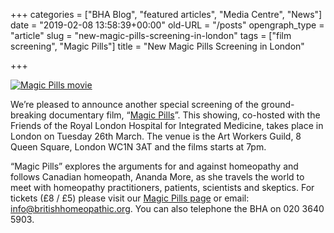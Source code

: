 +++
categories = ["BHA Blog", "featured articles", "Media Centre", "News"]
date = "2019-02-08 13:58:39+00:00"
old-URL = "/posts"
opengraph_type = "article"
slug = "new-magic-pills-screening-in-london"
tags = ["film screening", "Magic Pills"]
title = "New Magic Pills Screening in London"

+++

[![Magic Pills movie](https://res.cloudinary.com/homeopathyuk/v1557403245/bha/MagicPills_27x39-web-711x1024.jpg)](http://localhost/magic-pills-movie/)

We’re pleased to announce another special screening of the ground-breaking documentary film, “[Magic Pills](http://localhost/magic-pills-movie/)”. This showing, co-hosted with the Friends of the Royal London Hospital for Integrated Medicine, takes place in London on Tuesday 26th March. The venue is the Art Workers Guild, 8 Queen Square, London WC1N 3AT and the films starts at 7pm.

“Magic Pills” explores the arguments for and against homeopathy and follows Canadian homeopath, Ananda More, as she travels the world to meet with homeopathy practitioners, patients, scientists and skeptics. For tickets (£8 / £5) please visit our [Magic Pills page](http://localhost/magic-pills-movie/) or email: info@britishhomeopathic.org. You can also telephone the BHA on 020 3640 5903.

